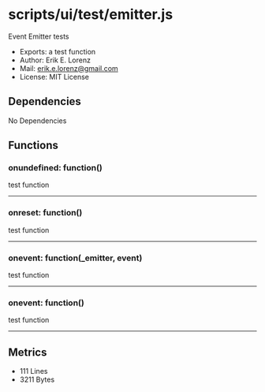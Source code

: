 # scripts/ui/test/emitter.js


Event Emitter tests

* Exports: a test function
* Author: Erik E. Lorenz 
* Mail: <erik.e.lorenz@gmail.com>
* License: MIT License


## Dependencies

No Dependencies

## Functions

###         onundefined: function()
test function

---


###         onreset: function()
test function

---


###         onevent: function(_emitter, event)
test function

---


###         onevent: function()
test function

---

## Metrics

* 111 Lines
* 3211 Bytes

